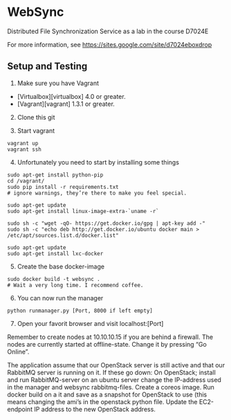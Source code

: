 WebSync
=======

Distributed File Synchronization Service as a lab in the course D7024E

For more information, see https://sites.google.com/site/d7024eboxdrop

## Setup and Testing

1) Make sure you have Vagrant

* [Virtualbox][virtualbox] 4.0 or greater.
* [Vagrant][vagrant] 1.3.1 or greater.

2) Clone this git

3) Start vagrant

```
vagrant up
vagrant ssh
```

4) Unfortunately you need to start by installing some things

```
sudo apt-get install python-pip
cd /vagrant/
sudo pip install -r requirements.txt
# ignore warnings, they’re there to make you feel special.
```
```
sudo apt-get update
sudo apt-get install linux-image-extra-`uname -r`

sudo sh -c "wget -qO- https://get.docker.io/gpg | apt-key add -"
sudo sh -c "echo deb http://get.docker.io/ubuntu docker main > /etc/apt/sources.list.d/docker.list"

sudo apt-get update
sudo apt-get install lxc-docker
```

5) Create the base docker-image 

```
sudo docker build -t websync .
# Wait a very long time. I recommend coffee.
```

6) You can now run the manager

```
python runmanager.py [Port, 8000 if left empty]
```

7) Open your favorit browser and visit localhost:[Port]

Remember to create nodes at 10.10.10.15 if you are behind a firewall. 
The nodes are currently started at offline-state. Change it by pressing “Go Online”.

The application assume that our OpenStack server is still active and that our RabbitMQ server is running on it. If these go down: On OpenStack; install and run RabbitMQ-server on an ubuntu server change the IP-address used in the manager and websync rabbitmq-files. Create a coreos image. Run docker build on a it and save as a snapshot for OpenStack to use (this means changing the ami’s in the openstack python file. Update the EC2-endpoint IP address to the new OpenStack address.
